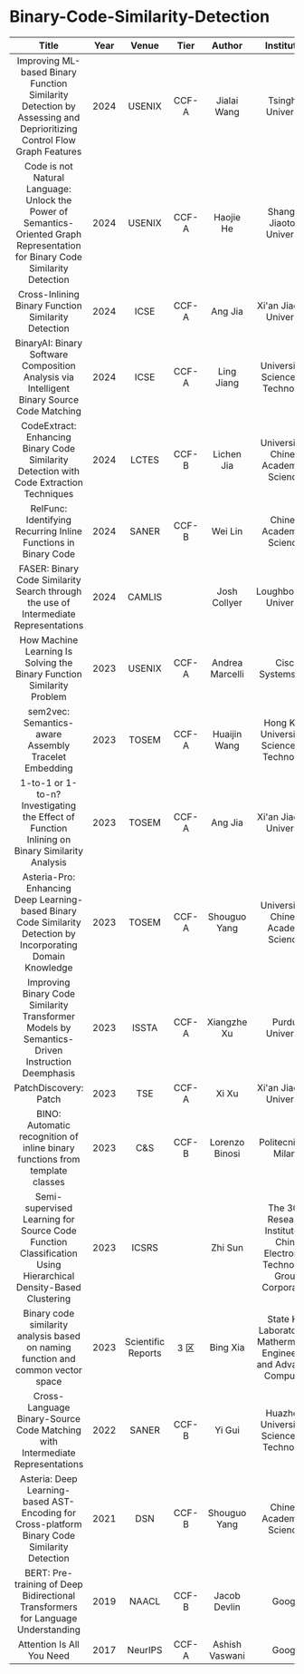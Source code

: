 # Binary-Code-Similarity-Detection
| Title | Year | Venue | Tier | Author | Institution | Paper | Markdown | Github | 
|:-----:|:----:|:-----:|:---:|:-------:|:-----------:|:-----:|:--------:|:------:|
| Improving ML-based Binary Function Similarity Detection by Assessing and Deprioritizing Control Flow Graph Features | 2024 | USENIX | CCF-A | Jialai Wang | Tsinghua University | [link](https://www.usenix.org/system/files/usenixsecurity24-wang-jialai.pdf) | [link](https://github.com/LindsayZheng/Binary-Code-Similarity-Detection/blob/main/md/2024_USENIX_Improving_ML-based_Binary_Function_Similarity_Detection_by.md) |   |
| Code is not Natural Language: Unlock the Power of Semantics-Oriented Graph Representation for Binary Code Similarity Detection | 2024 | USENIX | CCF-A | Haojie He | Shanghai Jiaotong University | [link](https://www.usenix.org/system/files/sec24summer-prepub-346-he.pdf) | [link](https://github.com/LindsayZheng/Binary-Code-Similarity-Detection/blob/main/md/2024_USENIX_Code%20is%20not%20Natural%20Language%3A%20Unlock%20the%20Power%20of%20Semantics-Oriented%20Graph%20Representation%20for%20Binary%20Code%20Similarity%20Detection.md) | [link](https://github.com/NSSL-SJTU/HermesSim) |
| Cross-Inlining Binary Function Similarity Detection | 2024 | ICSE | CCF-A | Ang Jia | Xi'an Jiaotong University | [link](https://dl.acm.org/doi/abs/10.1145/3597503.3639080) | [link](https://github.com/LindsayZheng/Binary-Code-Similarity-Detection/blob/main/md/2024_ICSE_Cross-Inlining%20Binary%20Function%20Similarity%20Detection.md) | [link](https://github.com/island255/cross-inlining_binary_function_similarity) |
| BinaryAI: Binary Software Composition Analysis via Intelligent Binary Source Code Matching | 2024 | ICSE | CCF-A | Ling Jiang | University of Science and Technology | [link](https://doi.ieeecomputersociety.org/10.1145/3597503.3639100) | [link](https://github.com/LindsayZheng/Binary-Code-Similarity-Detection/blob/main/md/2024_A_ICSE_BinaryAI%3A%20Binary%20Software%20Composition%20Analysis%20via%20Intelligent%20Binary%20Source%20Code%20Matching.md) |   |
| CodeExtract: Enhancing Binary Code Similarity Detection with Code Extraction Techniques | 2024 | LCTES | CCF-B | Lichen Jia | University of Chinese Academy of Sciences | [link](https://dl.acm.org/doi/10.1145/3652032.3657572#) | [link](https://github.com/LindsayZheng/Binary-Code-Similarity-Detection/blob/main/md/2024_LCTES_CodeExtract%3A%20Enhancing%20Binary%20Code%20Similarity%20Detection%20with%20Code%20Extraction%20Techniques.md) |   | 
| ReIFunc: Identifying Recurring Inline Functions in Binary Code | 2024 | SANER | CCF-B | Wei Lin | Chinese Academy of Sciences | [link](https://doi.ieeecomputersociety.org/10.1109/SANER60148.2024.00074) | [link](https://github.com/LindsayZheng/Binary-Code-Similarity-Detection/blob/main/md/2024_B_SANER_ReIFunc%3A%20Identifying%20Recurring%20Inline%20Functions%20in%20Binary%20Code.md) |   |
| FASER: Binary Code Similarity Search through the use of Intermediate Representations | 2024 | CAMLIS |   | Josh Collyer | Loughborough University | [link](https://arxiv.org/pdf/2310.03605.pdf) | [link](https://github.com/LindsayZheng/Binary-Code-Similarity-Detection/blob/main/md/2024_CAMLIS_FASER%3A%20Binary%20Code%20Similarity%20Search%20through%20the%20%20use%20of%20Intermediate%20Representations.md) | [link](https://github.com/br0kej/FASER) |
| How Machine Learning Is Solving the Binary Function Similarity Problem | 2023 | USENIX | CCF-A | Andrea Marcelli | 	Cisco Systems, Inc. | [link](https://www.s3.eurecom.fr/docs/usenixsec22_marcelli.pdf) | [link](https://github.com/LindsayZheng/Binary-Code-Similarity-Detection/blob/main/md/2022_USENIX_How%20Machine%20Learning%20Is%20Solving%20the%20Binary%20Function%20Similarity%20Problem.md) | [link](https://github.com/Cisco-Talos/binary_function_similarity) |
| sem2vec: Semantics-aware Assembly Tracelet Embedding | 2023 | TOSEM | CCF-A | Huaijin Wang | Hong Kong University of Science and Technology | [link](https://dl.acm.org/doi/10.1145/3569933) | [link](https://github.com/LindsayZheng/Binary-Code-Similarity-Detection/blob/main/md/2023_TOSEM_sem2vec%3A%20Semantics-aware%20Assembly%20Tracelet%20Embedding.md) |   |
| 1-to-1 or 1-to-n? Investigating the Effect of Function Inlining on Binary Similarity Analysis | 2023 | TOSEM | CCF-A | Ang Jia | Xi'an Jiaotong University | [link](https://dl.acm.org/doi/10.1145/3561385) | [link](https://github.com/LindsayZheng/Binary-Code-Similarity-Detection/blob/main/md/2023_TOSEM_1-to-1%20or%201-to-n%3F%20Investigating%20the%20Effect%20of%20Function%20Inlining%20on%20Binary%20Similarity%20Analysis.md) |   |
| Asteria-Pro: Enhancing Deep Learning-based Binary Code Similarity Detection by Incorporating Domain Knowledge | 2023 | TOSEM | CCF-A | Shouguo Yang | University of Chinese Academy Sciences | [link](https://dl.acm.org/doi/10.1145/3604611) | [link](https://github.com/LindsayZheng/Binary-Code-Similarity-Detection/blob/main/md/2023_TOSEM_Asteria-Pro%3A%20Enhancing%20Deep%20Learning-based%20Binary%20Code%20Similarity%20Detection%20by%20Incorporating%20Domain%20Knowledge.md) | [link](https://github.com/Asteria-BCSD/Asteria-Pro) |
| Improving Binary Code Similarity Transformer Models by Semantics-Driven Instruction Deemphasis | 2023 | ISSTA | CCF-A | Xiangzhe Xu | Purdue University | [link](https://dl.acm.org/doi/pdf/10.1145/3597926.3598121) | [link](https://github.com/LindsayZheng/Binary-Code-Similarity-Detection/blob/main/md/2023_ISSTA_Improving%20Binary%20Code%20Similarity%20Transformer%20Models%20by%20Semantics-Driven%20Instruction%20Deemphasis.md) | [link](https://zenodo.org/record/7978808) |
| PatchDiscovery: Patch | 2023 | TSE | CCF-A | Xi Xu | Xi'an Jiaotong University | [link](https://doi.org/10.1109/TSE.2023.3332732) | [link](https://github.com/LindsayZheng/Binary-Code-Similarity-Detection/blob/main/md/2023_A_TSE_PatchDiscovery%3A%20Patch%20Presence%20Test%20for%20Identifying%20%20Binary%20Vulnerabilities%20Based%20on%20Key%20Basic%20Blocks.md) |   |
| BINO: Automatic recognition of inline binary functions from template classes | 2023 | C&S | CCF-B | Lorenzo Binosi | Politecnico di Milano | [link](https://dl.acm.org/doi/10.1016/j.cose.2023.103312) | [link](https://github.com/LindsayZheng/Binary-Code-Similarity-Detection/blob/main/md/2023_C%26S_BINO%3A%20Automatic%20recognition%20of%20inline%20binary%20functions%20from%20template%20classes.md) |   |
| Semi-supervised Learning for Source Code Function Classification Using Hierarchical Density-Based Clustering | 2023 | ICSRS |   | Zhi Sun | The 30th Research Institute of China Electronics Technology Group Corporation | [link](https://doi.org/10.1109/ICSRS59833.2023.10381331) | [link](https://github.com/LindsayZheng/Binary-Code-Similarity-Detection/blob/main/md/2023_ICSRS_Semi-supervised%20Learning%20for%20Source%20Code%20Function%20Classification%20Using%20Hierarchical%20Density-Based%20Clustering.md) |   |
| Binary code similarity analysis  based on naming function  and common vector space | 2023 | Scientific Reports | 3 区 | Bing Xia | State Key Laboratory of Mathermatical Engineering and Advanced Computing | [link](https://doi.org/10.1038/s41598-023-42769-9) | [link](https://github.com/LindsayZheng/Binary-Code-Similarity-Detection/blob/main/md/2023_3_Binary%20code%20similarity%20analysis%20%20based%20on%20naming%20function%20%20and%20common%20vector%20space.md) | [link](https://www.github.com/CSecurityZhongYuan/Binary-Name_Match)  |
| Cross-Language Binary-Source Code Matching with Intermediate Representations | 2022 | SANER | CCF-B | Yi Gui | Huazhong University of Science and Technology | [link](https://www.computer.org/csdl/proceedings-article/saner/2022/378600a601/1FbSWHbL3vq) | [link](https://github.com/LindsayZheng/Binary-Code-Similarity-Detection/blob/main/md/2022_SANER_Cross-Language%20Binary-Source%20Code%20Matching%20with%20%20Intermediate%20Representations.md) |    |
| Asteria: Deep Learning-based AST-Encoding for Cross-platform Binary Code Similarity Detection | 2021 | DSN | CCF-B | Shouguo Yang | Chinese Academy of Sciences | [link](https://arxiv.org/pdf/2108.06082v1.pdf) | [link](https://github.com/LindsayZheng/Binary-Code-Similarity-Detection/blob/main/md/2021_DSN_2021_Asteria%3A%20Deep%20Learning-based%20AST-Encoding%20for%20Cross-platform%20Binary%20Code%20Similarity%20Detection.md) |   |
| BERT: Pre-training of Deep Bidirectional Transformers for Language Understanding | 2019 | NAACL | CCF-B | Jacob Devlin | Google | [link](https://arxiv.org/abs/1810.04805) | [link](https://github.com/LindsayZheng/Binary-Code-Similarity-Detection/blob/main/md/2019_NAACL_BERT%3A%20Pre-training%20of%20Deep%20Bidirectional%20Transformers%20for%20Language%20Understanding.md) |   | 
| Attention Is All You Need | 2017 | NeurIPS | CCF-A | Ashish Vaswani | Google | [link](https://arxiv.org/abs/1706.03762) | [link](https://github.com/LindsayZheng/Binary-Code-Similarity-Detection/blob/main/md/2017_NIPS_Attention%20Is%20All%20You%20Need.md) |   |
